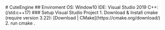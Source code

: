#   C u t e E n g i n e  
  
 # #   E n v i r o m e n t  
  
 O S :   W i n d o w 1 0  
  
 I D E :   V i s u a l   S t u d i o   2 0 1 9  
  
 C + + :     ( / s t d : c + + 1 7 )  
  
 # # #   S e t u p   V i s u a l   S t u d i o   P r o j e c t  
  
 1 .   D o w n l o a d   &   I n s t a l l   c m a k e   ( r e q u i r e   v e r s i o n   3 . 2 2 ) :   [ D o w n l o a d   |   C M a k e ] ( h t t p s : / / c m a k e . o r g / d o w n l o a d / )  
 2 .   r u n   c m a k e   .    
  
  
  
 